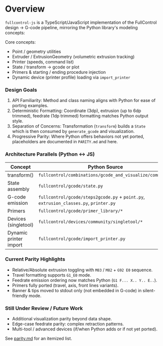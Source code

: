 # Overview

`fullcontrol-js` is a TypeScript/JavaScript implementation of the FullControl design → G-code pipeline, mirroring the Python library's modeling concepts:

Core concepts:
- Point / geometry utilities
- Extruder / ExtrusionGeometry (volumetric extrusion tracking)
- Printer (speeds, command list)
- State / transform → gcode or plot
- Primers & starting / ending procedure injection
- Dynamic device (printer profile) loading via `import_printer`

### Design Goals
1. API Familiarity: Method and class naming aligns with Python for ease of porting examples.
2. Deterministic Formatting: Coordinate (3dp), extrusion (up to 6dp trimmed), feedrate (1dp trimmed) formatting matches Python output style.
3. Separation of Concerns: Transformation (`transform`) builds a `State` which is then consumed by `generate_gcode` and visualization.
4. Progressive Parity: Where Python offers behaviors not yet ported, placeholders are documented in `PARITY.md` and here.

### Architecture Parallels (Python ↔ JS)
| Concept | Python Source | JS Module |
| ------- | ------------- | --------- |
| transform() | `fullcontrol/combinations/gcode_and_visualize/common.py` | `src/pipeline/transform.ts` |
| State assembly | `fullcontrol/gcode/state.py` | `src/pipeline/state.ts` |
| G-code emission | `fullcontrol/gcode/steps2gcode.py` + `point.py`, `extrusion_classes.py`, `printer.py` | `src/pipeline/gcode.ts` + models |
| Primers | `fullcontrol/gcode/primer_library/*` | `src/gcode/primer/index.ts` |
| Devices (singletool) | `fullcontrol/devices/community/singletool/*` | `src/devices/community/singletool/*` |
| Dynamic printer import | `fullcontrol/gcode/import_printer.py` | `src/devices/community/singletool/import_printer.ts` |

### Current Parity Highlights
- Relative/Absolute extrusion toggling with `M83` / `M82` + `G92 E0` sequence.
- Travel formatting supports `G1_E0` mode.
- Feedrate emission ordering now matches Python (`G1 F... X.. Y.. E..`).
- Primers fully ported (travel, axis, front lines variants).
- Banner & tips moved to stdout only (not embedded in G-code) in silent-friendly mode.

### Still Under Review / Future Work
- Additional visualization parity beyond data shape.
- Edge-case feedrate parity: complex retraction patterns.
- Multi-tool / advanced devices (if/when Python adds or if not yet ported).

See [parity.md](./parity.md) for an itemized list.
